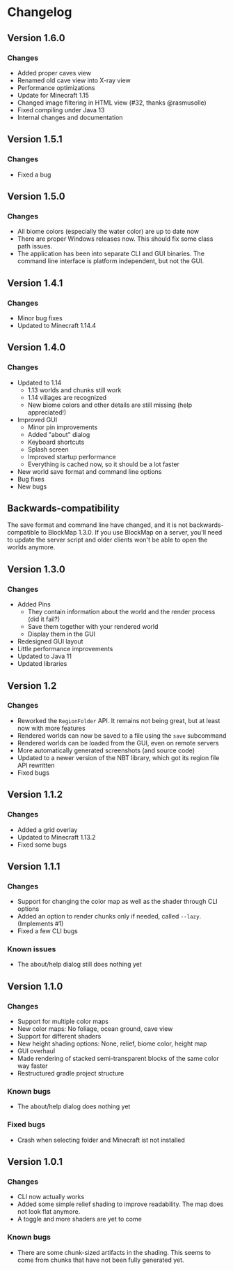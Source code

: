 # Changelog

## Version 1.6.0
### Changes
- Added proper caves view
- Renamed old cave view into X-ray view
- Performance optimizations
- Update for Minecraft 1.15
- Changed image filtering in HTML view (#32, thanks @rasmusolle)
- Fixed compiling under Java 13
- Internal changes and documentation

## Version 1.5.1
### Changes

- Fixed a bug

## Version 1.5.0
### Changes

- All biome colors (especially the water color) are up to date now
- There are proper Windows releases now. This should fix some class path issues.
- The application has been into separate CLI and GUI binaries. The command line interface is platform independent, but not the GUI.

## Version 1.4.1
### Changes

- Minor bug fixes
- Updated to Minecraft 1.14.4

## Version 1.4.0
### Changes
- Updated to 1.14
	- 1.13 worlds and chunks still work
	- 1.14 villages are recognized
	- New biome colors and other details are still missing (help appreciated!)
- Improved GUI
	- Minor pin improvements
	- Added "about" dialog
	- Keyboard shortcuts
	- Splash screen
	- Improved startup performance
	- Everything is cached now, so it should be a lot faster
- New world save format and command line options
- Bug fixes
- New bugs

## Backwards-compatibility
The save format and command line have changed, and it is not backwards-compatible to BlockMap 1.3.0.
If you use BlockMap on a server, you'll need to update the server script and older clients won't be able
to open the worlds anymore.

## Version 1.3.0
### Changes
- Added Pins
	- They contain information about the world and the render process (did it fail?)
	- Save them together with your rendered world
	- Display them in the GUI
- Redesigned GUI layout
- Little performance improvements
- Updated to Java 11
- Updated libraries

## Version 1.2
### Changes
- Reworked the `RegionFolder` API. It remains not being great, but at least now with more features
- Rendered worlds can now be saved to a file using the `save` subcommand
- Rendered worlds can be loaded from the GUI, even on remote servers
- More automatically generated screenshots (and source code)
- Updated to a newer version of the NBT library, which got its region file API rewritten
- Fixed bugs

## Version 1.1.2
### Changes
- Added a grid overlay
- Updated to Minecraft 1.13.2
- Fixed some bugs

## Version 1.1.1
### Changes
- Support for changing the color map as well as the shader through CLI options
- Added an option to render chunks only if needed, called `--lazy`. (Implements #1)
- Fixed a few CLI bugs

### Known issues
- The about/help dialog still does nothing yet

## Version 1.1.0
### Changes
- Support for multiple color maps
- New color maps: No foliage, ocean ground, cave view
- Support for different shaders
- New height shading options: None, relief, biome color, height map
- GUI overhaul
- Made rendering of stacked semi-transparent blocks of the same color way faster
- Restructured gradle project structure

### Known bugs
- The about/help dialog does nothing yet

### Fixed bugs
- Crash when selecting folder and Minecraft ist not installed

## Version 1.0.1
### Changes
- CLI now actually works
- Added some simple relief shading to improve readability. The map does not look flat anymore.
- A toggle and more shaders are yet to come

### Known bugs
- There are some chunk-sized artifacts in the shading. This seems to come from chunks that have not been fully generated yet.
